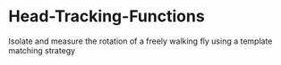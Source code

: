 # Head-Tracking-Functions

Isolate and measure the rotation of a freely walking fly using a template matching strategy
